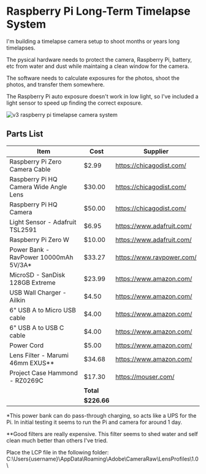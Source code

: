 # Raspberry Pi Long-Term Timelapse System

I'm building a timelapse camera setup to shoot months or years long timelapses. 

The pysical hardware needs to protect the camera, Raspberry Pi, battery, etc from water and dust while maintaing a clean window for the camera.

The software needs to calculate exposures for the photos, shoot the photos, and transfer them somewhere. 

The Raspberry Pi auto exposure doesn't work in low light, so I've included a light sensor to speed up finding the correct exposure.

![v3 raspberry pi timelapse camera system](http://gregr.org/wp-content/uploads/2021/02/tl-v3.jpg)

## Parts List
|Item|Cost|Supplier
|---|---|---|
|Raspberry Pi Zero Camera Cable|$2.99|https://chicagodist.com/|
|Raspberry Pi HQ Camera Wide Angle Lens|$30.00|https://chicagodist.com/|
|Raspberry Pi HQ Camera|$50.00|https://chicagodist.com/|
|Light Sensor - Adafruit TSL2591|$6.95|https://www.adafruit.com/|
|Raspberry Pi Zero W|$10.00|https://www.adafruit.com/|
|Power Bank - RavPower 10000mAh 5V/3A\*|$33.27|https://www.ravpower.com/|
|MicroSD - SanDisk 128GB Extreme|$23.99|https://www.amazon.com/|
|USB Wall Charger - Ailkin |$4.50|https://www.amazon.com/|
|6" USB A to Micro USB cable|$4.00|https://www.amazon.com/|
|6" USB A to USB C cable|$4.00|https://www.amazon.com/|
|Power Cord|$5.00|https://www.amazon.com/|
|Lens Filter - Marumi 46mm EXUS\*\*|$34.68|https://www.amazon.com/|
|Project Case Hammond - RZ0269C|$17.30|https://mouser.com/|
| |**Total**| |
| |**$226.66**| |

\*This power bank can do pass-through charging, so acts like a UPS for the Pi. In initial testing it seems to run the Pi and camera for around 1 day.

\*\*Good filters are really expensive. This filter seems to shed water and self clean much better than others I've tried. 

Place the LCP file in the following folder: C:\Users\{username}\AppData\Roaming\Adobe\CameraRaw\LensProfiles\1.0\
